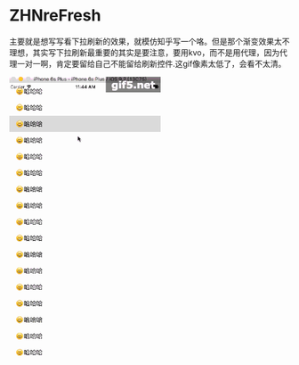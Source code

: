 # ZHNreFresh
主要就是想写写看下拉刷新的效果，就模仿知乎写一个咯。但是那个渐变效果太不理想，其实写下拉刷新最重要的其实是要注意，要用kvo，而不是用代理，因为代理一对一啊，肯定要留给自己不能留给刷新控件.这gif像素太低了，会看不太清。

![gif](https://raw.githubusercontent.com/zhnnnnn/ZHNreFresh/master/fresh.gif)
